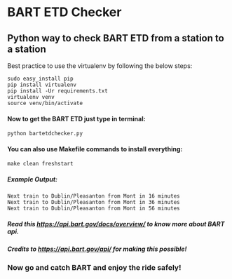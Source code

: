 # BART ETD Checker

## Python way to check BART ETD from a station to a station

Best practice to use the virtualenv by following the below steps:

```
sudo easy_install pip
pip install virtualenv
pip install -Ur requirements.txt
virtualenv venv
source venv/bin/activate
```

#### Now to get the BART ETD just type in terminal:

`python bartetdchecker.py`

#### You can also use Makefile commands to install everything:

`make clean freshstart`

##### Example Output:

```
Next train to Dublin/Pleasanton from Mont in 16 minutes
Next train to Dublin/Pleasanton from Mont in 36 minutes
Next train to Dublin/Pleasanton from Mont in 56 minutes
```

##### Read this https://api.bart.gov/docs/overview/ to know more about BART api.

##### Credits to https://api.bart.gov/api/ for making this possible!

### Now go and catch BART and enjoy the ride safely!